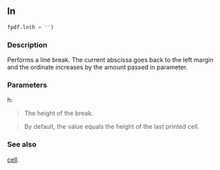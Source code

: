 ## ln ##

```python
fpdf.ln(h = '')
```

### Description ###

Performs a line break. The current abscissa goes back to the left margin and the ordinate increases by the amount passed in parameter.

### Parameters ###

h:
> The height of the break.

> By default, the value equals the height of the last printed cell.

### See also ###

[cell](cell.md).
